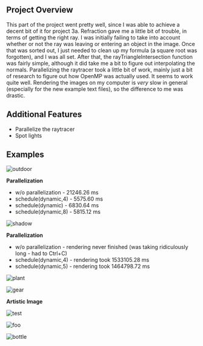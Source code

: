 ## Project Overview

This part of the project went pretty well, since I was able to achieve a decent bit of it for project 3a. Refraction gave me a little bit of trouble, in terms of getting the right ray. I was initially failing to take into account whether or not the ray was leaving or entering an object in the image. Once that was sorted out, I just needed to clean up my formula (a square root was forgotten), and I was all set. After that, the rayTriangleIntersection function was fairly simple, although it did take me a bit to figure out interpolating the normals. Parallelizing the raytracer took a little bit of work, mainly just a bit of research to figure out how OpenMP was actually used. It seems to work quite well. Rendering the images on my computer is *very* slow in general (especially for the new example text files), so the difference to me was drastic. 


## Additional Features
- Parallelize the raytracer
- Spot lights


## Examples

![outdoor](https://user-images.githubusercontent.com/59031606/111701404-ca4b9900-8808-11eb-9473-c7c116d83001.png)

**Parallelization**
- w/o parallelization - 21246.26 ms
- schedule(dynamic,4) - 5575.60 ms
- schedule(dynamic) - 6830.64 ms
- schedule(dynamic,8) - 5815.12 ms

![shadow](https://user-images.githubusercontent.com/59031606/111701440-d9cae200-8808-11eb-9305-ecbe9058d4a7.png)


**Parallelization**
- w/o parallelization - rendering never finished (was taking ridiculously long - had to Ctrl+C)
- schedule(dynamic,4) - rendering took 1533105.28 ms
- schedule(dynamic,5) - rendering took 1464798.72 ms

![plant](https://user-images.githubusercontent.com/59031606/111701410-cd468980-8808-11eb-9ed7-995c95e63169.png)

![gear](https://user-images.githubusercontent.com/59031606/111848459-0f3f0080-88d9-11eb-9062-52492f79a16e.png)

**Artistic Image**

![test](https://user-images.githubusercontent.com/59031606/111883922-2f7bc780-898c-11eb-82be-3f0fadb6a5d3.png)

![foo](https://user-images.githubusercontent.com/59031606/111848461-1239f100-88d9-11eb-8420-20e21038606a.png)

![bottle](https://user-images.githubusercontent.com/59031606/111848465-149c4b00-88d9-11eb-9ac6-ba65f54446c7.png)
